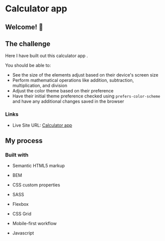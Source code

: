 # Calculator app

## Welcome! 👋

## The challenge

Here I have built out this calculator app .

You should be able to:

- See the size of the elements adjust based on their device's screen size
- Perform mathematical operations like addition, subtraction, multiplication, and division
- Adjust the color theme based on their preference
- Have their initial theme preference checked using `prefers-color-scheme` and have any additional changes saved in the browser

### Links

- Live Site URL: [Calculator app](https://calculator-app-ecru.vercel.app/)

## My process

### Built with

- Semantic HTML5 markup
- BEM
- CSS custom properties
- SASS
- Flexbox
- CSS Grid
- Mobile-first workflow

- Javascript